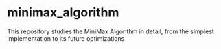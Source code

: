 # minimax_algorithm
This repository studies the MiniMax Algorithm in detail, from the simplest implementation to its future optimizations
